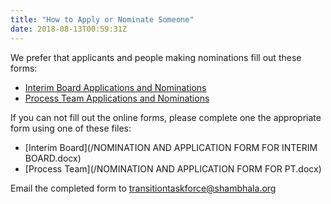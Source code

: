 ```yaml
---
title: "How to Apply or Nominate Someone"
date: 2018-08-13T00:59:31Z
---
```


We prefer that applicants and people making nominations fill out these forms:

* [Interim Board Applications and Nominations](https://goo.gl/forms/H3qOZxjxOgdu96kg2)
* [Process Team Applications and Nominations](https://goo.gl/forms/utiAwRQOjIOKhF7h2)


If you can not fill out the online forms, please complete one the appropriate form using one of these files:

* [Interim Board](/NOMINATION AND APPLICATION FORM FOR INTERIM BOARD.docx)
* [Process Team](/NOMINATION AND APPLICATION FORM FOR PT.docx)

Email the completed form to [transitiontaskforce@shambhala.org](mailto:transitiontaskforce@shambhala.org)
